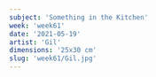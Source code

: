 ```yaml
---
subject: 'Something in the Kitchen'
week: 'week61'
date: '2021-05-19'
artist: 'Gil'
dimensions: '25x30 cm'
slug: 'week61/Gil.jpg'
---
```

